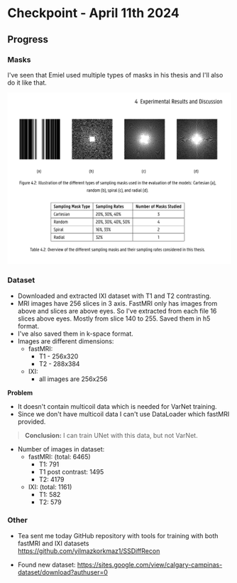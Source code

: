 # Checkpoint - April 11th 2024

## Progress

### Masks

I've seen that Emiel used multiple types of masks in his thesis and I'll also do it like that.

![masks](image.png)


### Dataset

- Downloaded and extracted IXI dataset with T1 and T2 contrasting.
- MRI images have 256 slices in 3 axis. FastMRI only has images from above and slices are above eyes. So I've extracted from each file 16 slices above eyes. Mostly from slice 140 to 255. Saved them in h5 format.
- I've also saved them in k-space format.
- Images are different dimensions:
  - fastMRI:
    - T1 - 256x320
    - T2 - 288x384
  - IXI:
    - all images are 256x256

**Problem**

- It doesn't contain multicoil data which is needed for VarNet training.
- Since we don't have multicoil data I can't use DataLoader which fastMRI provided.
  
> **Conclusion:** I can train UNet with this data, but not VarNet.

- Number of images in dataset:
  - fastMRI: (total: 6465)
    - T1: 791
    - T1 post contrast: 1495
    - T2: 4179
  - IXI: (total: 1161)
    - T1: 582
    - T2: 579

### Other

- Tea sent me today GitHub repository with tools for training with both fastMRI and IXI datasets https://github.com/yilmazkorkmaz1/SSDiffRecon

- Found new dataset: https://sites.google.com/view/calgary-campinas-dataset/download?authuser=0
  